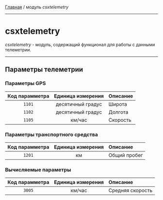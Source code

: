 [Главная](../README.md "Перейти на главную страницу описания модулей") / модуль *csxtelemetry*

---

# csxtelemetry

*csxtelemetry* - модуль, содержащий функционал для работы с данными телеметрии.

---

## Параметры телеметрии
### Параметры GPS
| Код парамметра | Единица измерения | Описание |
|:---:|:---:|:---|
| `1101` | десятичный градус | Широта |
| `1102` | десятичный градус | Долгота |
| `1105` | км/час | Скорость |

### Параметры транспортного средства
| Код парамметра | Единица измерения | Описание |
|:---:|:---:|:---|
| `1201` | км | Общий пробег |

### Вычисляемые параметры
| Код парамметра | Единица измерения | Описание |
|:---:|:---:|:---|
| `3005` | км/час | Средняя скорость |